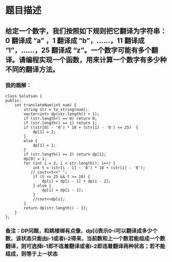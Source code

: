 # 题目描述
## 给定一个数字，我们按照如下规则把它翻译为字符串：0 翻译成 “a” ，1 翻译成 “b”，……，11 翻译成 “l”，……，25 翻译成 “z”。一个数字可能有多个翻译。请编程实现一个函数，用来计算一个数字有多少种不同的翻译方法。
### 我的题解：
```
class Solution {
public:
    int translateNum(int num) {
        string str = to_string(num);
        vector<int> dp(str.length() + 1);
        if (str.length() == 0) return 0;
        if (str.length() == 1) return 1;
        if ((str[0] - '0') * 10 + (str[1] - '0') <= 25)  {
            dp[1] = 2;
        }
        else {
            dp[1] = 1;
        }
        if (str.length() == 2) return dp[1];
        dp[0] = 1;
        for (int i = 2; i < str.length(); i++) {
            int t = (str[i - 1] - '0') * 10 + (str[i] - '0');
           // cout<<t<<" ";
            if (t <= 25 && t >= 10) {
                dp[i] = dp[i - 1] + dp[i - 2];
            } else {
                dp[i] = dp[i - 1];
            }
            //cout<<dp[i];
        }
        return dp[str.length() - 1];
    }
};
```
### **备注**：DP问题，和跳楼梯有点像，dp[i]表示0-i可以翻译成多少个数，该状态只能由i-1或者i-2得来，当前数和上一个数若能组成一个数翻译，则可选择i-1即不连着翻译或者i-2即连着翻译两种状态；若不能组成，则等于上一状态